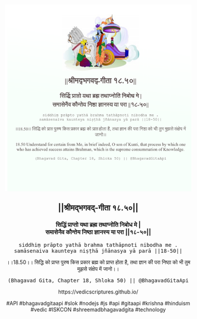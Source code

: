 <img src="../../asset/BG_18_50.png"/>
<center><h2>||श्रीमद्‍भगवद्‍-गीता १८.५०||</h2>
<h3>सिद्धिं प्राप्तो यथा ब्रह्म तथाप्नोति निबोध मे |<br/>समासेनैव कौन्तेय निष्ठा ज्ञानस्य या परा ||१८-५०||</h3>
<pre>siddhiṃ prāpto yathā brahma tathāpnoti nibodha me .<br/>samāsenaiva kaunteya niṣṭhā jñānasya yā parā ||18-50||</pre>
<p>।।18.50।। सिद्धि को प्राप्त पुरुष किस प्रकार ब्रह्म को प्राप्त होता है, तथा ज्ञान की परा निष्ठा को भी तुम मुझसे संक्षेप में जानो।।</p>
<pre>(Bhagavad Gita, Chapter 18, Shloka 50) || @BhagavadGitaApi</pre><p>https://vedicscriptures.github.io/</p><p>#API #bhagavadgitaapi #slok #nodejs #js #api #gitaapi #krishna #hinduism #vedic #ISKCON #shreemadbhagavadgita #technology</p></center>